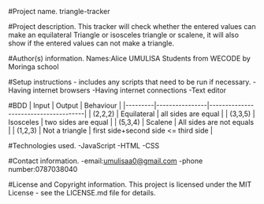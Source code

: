 
#Project name.
triangle-tracker

#Project description.
This tracker will check whether the entered values can make an equilateral Triangle or isosceles triangle or scalene, it will also show if the entered values can not make a triangle.

#Author(s) information.
Names:Alice UMULISA
Students from WECODE by Moringa school

#Setup instructions - includes any scripts that need to be run if necessary.
-Having internet browsers
-Having internet connections
-Text editor

#BDD
| Input   | Output         | Behaviour                            |
|---------|----------------|--------------------------------------|
| (2,2,2) | Equilateral    | all sides are equal                  |
| (3,3,5) | Isosceles      | two sides are equal                  |
| (5,3,4) | Scalene        | All sides are not equals             |
| (1,2,3) | Not a triangle | first side+second side <= third side |

#Technologies used.
-JavaScript
-HTML
-CSS

#Contact information.
-email:umulisaa0@gmail.com
-phone number:0787038040

#License and Copyright information.
This project is licensed under the MIT License - see the LICENSE.md file for details.
